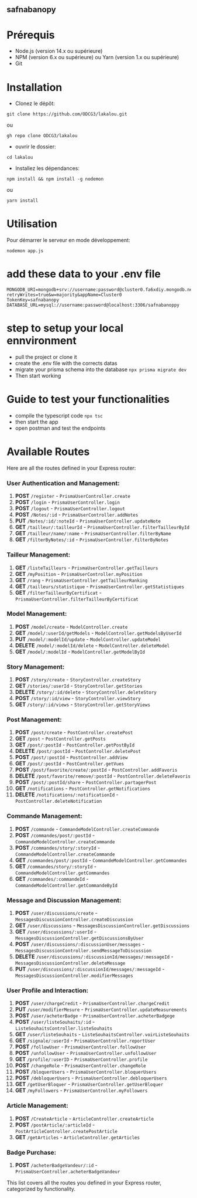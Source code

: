 ## safnabanopy

# Prérequis

   - Node.js (version 14.x ou supérieure)
   - NPM (version 6.x ou supérieure) ou Yarn (version 1.x ou supérieure)
   - Git

# Installation

   - Clonez le dépôt:

   ```
  git clone https://github.com/ODCG3/lakalou.git
  ```
ou
```
gh repo clone ODCG3/lakalou
```
  - ouvrir le dossier:
  ```
  cd lakalou
  ```

  - Installez les dépendances:

```
npm install && npm install -g nodemon
```
ou
```
yarn install
```

# Utilisation

Pour démarrer le serveur en mode développement:
```
nodemon app.js
```

# add these data to your .env file
```
MONGODB_URI=mongodb+srv://username:password@cluster0.fa6xdiy.mongodb.net/safnabanopy?retryWrites=true&w=majority&appName=Cluster0
TokenKey=safnabanopy
DATABASE_URL=mysql://username:password@localhost:3306/safnabanoppy
```

# step to setup your local ennvironment

  - pull the project or clone it 
  - create the .env file with the corrects datas
  - migrate your prisma schema into the database
  ``` npx prisma migrate dev ```
  - Then start working

# Guide to test your functionalities
  - compile the typescript code
    ``` npx tsc ```
  - then start the app 
  - open postman and test the endpoints

# Available Routes
  Here are all the routes defined in your Express router:

### User Authentication and Management:
1. **POST** `/register` - `PrismaUserController.create`
2. **POST** `/login` - `PrismaUserController.login`
3. **POST** `/logout` - `PrismaUserController.logout`
4. **POST** `/Notes/:id` - `PrismaUserController.addNotes`
5. **PUT** `/Notes/:id/:noteId` - `PrismaUserController.updateNote`
6. **GET** `/tailleur/:tailleurId` - `PrismaUserController.filterTailleurById`
7. **GET** `/tailleur/name/:name` - `PrismaUserController.filterByName`
8. **GET** `/filterByNotes/:id` - `PrismaUserController.filterByNotes`

### Tailleur Management:
1. **GET** `/listeTailleurs` - `PrismaUserController.getTailleurs`
2. **GET** `/myPosition` - `PrismaUserController.myPosition`
3. **GET** `/rang` - `PrismaUserController.getTailleurRanking`
4. **GET** `/tailleurs/statistique` - `PrismaUserController.getStatistiques`
5. **GET** `/filterTailleurByCertificat` - `PrismaUserController.filterTailleurByCertificat`

### Model Management:
1. **POST** `/model/create` - `ModelController.create`
2. **GET** `/model/:userId/getModels` - `ModelController.getModelsByUserId`
3. **PUT** `/model/:modelId/update` - `ModelController.updateModel`
4. **DELETE** `/model/:modelId/delete` - `ModelController.deleteModel`
5. **GET** `/model/:modelId` - `ModelController.getModelById`

### Story Management:
1. **POST** `/story/create` - `StoryController.createStory`
2. **GET** `/stories/:userId` - `StoryController.getStories`
3. **DELETE** `/story/:id/delete` - `StoryController.deleteStory`
4. **POST** `/story/:id/view` - `StoryController.viewStory`
5. **GET** `/story/:id/views` - `StoryController.getStoryViews`

### Post Management:
1. **POST** `/post/create` - `PostController.createPost`
2. **GET** `/post` - `PostController.getPosts`
3. **GET** `/post/:postId` - `PostController.getPostById`
4. **DELETE** `/post/:postId` - `PostController.deletePost`
5. **POST** `/post/:postId` - `PostController.addView`
6. **GET** `/post/:postId` - `PostController.getVues`
7. **POST** `/post/favorite/create/:postId` - `PostController.addFavoris`
8. **DELETE** `/post/favorite/remove/:postId` - `PostController.deleteFavoris`
9. **POST** `/post/:postId/share` - `PostController.partagerPost`
10. **GET** `/notifications` - `PostController.getNotifications`
11. **DELETE** `/notifications/:notificationId` - `PostController.deleteNotification`

### Commande Management:
1. **POST** `/commande` - `CommandeModelController.createCommande`
2. **POST** `/commandes/post/:postId` - `CommandeModelController.createCommande`
3. **POST** `/commandes/story/:storyId` - `CommandeModelController.createCommande`
4. **GET** `/commandes/post/:postId` - `CommandeModelController.getCommandes`
5. **GET** `/commandes/story/:storyId` - `CommandeModelController.getCommandes`
6. **GET** `/commandes/:commandeId` - `CommandeModelController.getCommandeById`

### Message and Discussion Management:
1. **POST** `/user/discussions/create` - `MessagesDiscussionController.createDiscussion`
2. **GET** `/user/discussions` - `MessagesDiscussionController.getDiscussions`
3. **GET** `/user/discussions/:userId` - `MessagesDiscussionController.getDiscussionsByUser`
4. **POST** `/user/discussions/:discussionUser/messages` - `MessagesDiscussionController.sendMessageToDiscussion`
5. **DELETE** `/user/discussions/:discussionId/messages/:messageId` - `MessagesDiscussionController.deleteMessage`
6. **PUT** `/user/discussions/:discussionId/messages/:messageId` - `MessagesDiscussionController.modifierMessages`

### User Profile and Interaction:
1. **POST** `/user/chargeCredit` - `PrismaUserController.chargeCredit`
2. **PUT** `/user/modifierMesure` - `PrismaUserController.updateMeasurements`
3. **POST** `/user/acheterBadge` - `PrismaUserController.acheterBadgege`
4. **POST** `/user/listeSouhaits/:id` - `ListeSouhaitsController.listeSouhaits`
5. **GET** `/user/listeSouhaits` - `ListeSouhaitsController.voirListeSouhaits`
6. **GET** `/signale/:userId` - `PrismaUserController.reportUser`
7. **POST** `/followUser` - `PrismaUserController.followUser`
8. **POST** `/unfollowUser` - `PrismaUserController.unfollowUser`
9. **GET** `/profile/:userID` - `PrismaUserController.profile`
10. **POST** `/changeRole` - `PrismaUserController.changeRole`
11. **POST** `/bloquerUsers` - `PrismaUserController.bloquerUsers`
12. **POST** `/debloquerUsers` - `PrismaUserController.debloquerUsers`
13. **GET** `/getUserBloquer` - `PrismaUserController.getUserBloquer`
14. **GET** `/myFollowers` - `PrismaUserController.myFollowers`

### Article Management:
1. **POST** `/CreateArticle` - `ArticleController.createArticle`
2. **POST** `/postArticle/:articleId` - `PostArticleController.createPostArticle`
3. **GET** `/getArticles` - `ArticleController.getArticles`

### Badge Purchase:
1. **POST** `/acheterBadgeVandeur/:id` - `PrismaUserController.acheterBadgeVandeur`

This list covers all the routes you defined in your Express router, categorized by functionality.